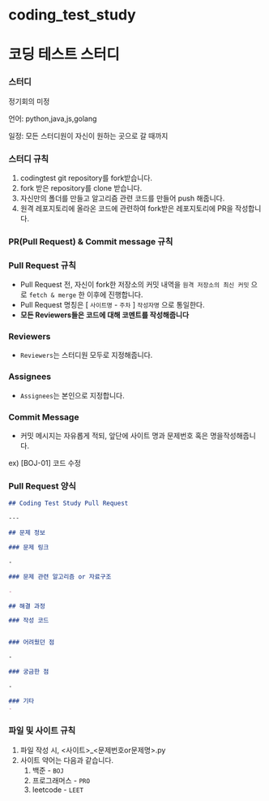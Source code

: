 # coding_test_study
# 코딩 테스트 스터디

### 스터디

정기회의 미정

언어: python,java,js,golang

일정: 모든 스터디원이 자신이 원하는 곳으로 갈 때까지

### 스터디 규칙

1. codingtest git repository를 fork받습니다.
2. fork 받은 repository를 clone 받습니다.
3. 자신만의 폴더를 만들고 알고리즘 관련 코드를 만들어 push 해줍니다.
4. 원격 레포지토리에 올라온 코드에 관련하여 fork받은 레포지토리에 PR을
작성합니다.

### PR(Pull Request) & Commit message 규칙

### **Pull Request 규칙**

- Pull Request 전, 자신이 fork한 저장소의 커밋 내역을 `원격 저장소의 최신 커밋` 으로 `fetch & merge` 한 이후에 진행합니다.
- Pull Request 명칭은 [ `사이트명` - `주차` ] `작성자명` 으로 통일한다.
- **모든 Reviewers들은 코드에 대해 코멘트를 작성해줍니다**

### **Reviewers**

- `Reviewers`는 스터디원 모두로 지정해줍니다.

### **Assignees**

- `Assignees`는 본인으로 지정합니다.

### **Commit Message**

- 커밋 메시지는 자유롭게 적되, 앞단에 사이트 명과 문제번호 혹은 명을작성해줍니다.

ex) [BOJ-01] 코드 수정

### Pull Request 양식

```markdown
## Coding Test Study Pull Request

---

## 문제 정보

### 문제 링크

-

### 문제 관련 알고리즘 or 자료구조

- 

## 해결 과정

### 작성 코드


### 어려웠던 점

-

### 궁금한 점

-

### 기타
-  
```

### 파일 및 사이트 규칙

1. 파일 작성 시, <사이트>_<문제번호or문제명>.py
2. 사이트 약어는 다음과 같습니다.
    1. 백준 - `BOJ`
    2. 프로그래머스 - `PRO`
    3. leetcode - `LEET`
